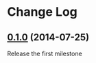 Change Log
==========


[0.1.0]() (2014-07-25)
----------------------

Release the first milestone


